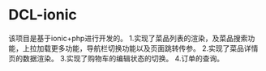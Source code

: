 # DCL-ionic
该项目是基于ionic+php进行开发的。
1.实现了菜品列表的渲染，及菜品搜索功能，上拉加载更多功能，导航栏切换功能以及页面跳转传参。
2.实现了菜品详情页的数据渲染。
3.实现了购物车的编辑状态的切换。
4.订单的查询。
